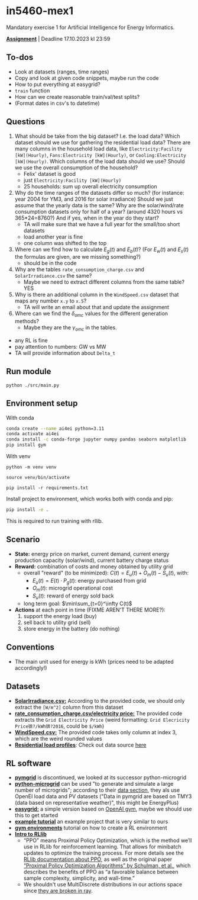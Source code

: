# in5460-mex1

Mandatory exercise 1 for Artificial Intelligence for Energy Informatics.

[**Assignment**](https://drive.google.com/file/d/1pIJbfPNUTzSqmtWR1NDfasgdQB9se5Tb/view) | Deadline 17.10.2023 kl 23:59

## To-dos

* Look at datasets (ranges, time ranges)
* Copy and look at given code snippets, maybe run the code
* How to put everything at easygrid?
* `train` function
* How can we create reasonable train/val/test splits?
* (Format dates in csv's to datetime)

## Questions

1. What should be take from the big dataset? I.e. the load data? Which dataset should we use for gathering the residential load data? There are many columns in the household load data, like `Electricity:Facility [kW](Hourly)`, `Fans:Electricity [kW](Hourly)`, or `Cooling:Electricity [kW](Hourly)`. Which columns of the load data should we use? Should we use the overall consumption of the household?
    * Felix' dataset is good
    * just `Electricity:Facility [kW](Hourly)`
    * 25 households: sum up overall electricity consumption
2. Why do the time ranges of the datasets differ so much? (for instance: year 2004 for YM3, and 2016 for solar irradiance) Should we just assume that the yearly data is the same? Why are the solar/wind/rate consumption datasets only for half of a year? (around 4320 hours vs 365*24=8760?) And if yes, when in the year do they start?
    * TA will make sure that we have a full year for the small/too short datasets
    * load another year is fine
    * one column was shifted to the top
3. Where can we find how to calculate $E_g(t)$ and $E_b(t)$? (For $E_w(t)$ and $E_s(t)$ the formulas are given, are we missing something?)
    * should be in the code
4. Why are the tables `rate_consumption_charge.csv` and `SolarIrradiance.csv` the same?
    * Maybe we need to extract different columns from the same table? YES
5. Why is there an additional column in the `WindSpeed.csv` dataset that maps any number `x.y` to `x.5`?
    * TA will write an email about that and update the assignment
6. Where can we find the $\delta_{omc}$ values for the different generation methods?
    * Maybe they are the $\gamma_{omc}$ in the tables. 

* any RL is fine
* pay attention to numbers: GW vs MW
* TA will provide information about `Delta_t`


## Run module
```shell
python ./src/main.py
```


## Environment setup

With conda
```bash
conda create --name ai4ei python=3.11
conda activate ai4ei
conda install -c conda-forge jupyter numpy pandas seaborn matplotlib
pip install gym
```

With venv
```shell
python -m venv venv
```

```shell
source venv/bin/activate
```

```shell
pip install -r requirements.txt
```

Install project to environment, which works both with conda and pip:

```bash
pip install -e .
```

This is required to run training with rllib.

## Scenario

* **State:** energy price on market, current demand, current energy production capacity (solar/wind), current battery charge status
* **Reward:** combination of costs and money obtained by utility grid
    * overall "reward" (to be minimized): $C(t)=E_u(t)+O_m(t)-S_u(t)$, with:
      * $E_u(t)=E(t)\cdot P_g(t)$: energy purchased from grid 
      * $O_m(t)$: microgrid operational cost 
      * $S_u(t)$: reward of energy sold back 
    * long term goal: $\min\sum_{t=0}^\infty C(t)$
* **Actions** at each point in time (FIXME AREN'T THERE MORE?): 
    1. support the energy load (buy)
    2. sell back to utility grid (sell)
    3. store energy in the battery (do nothing)


## Conventions
* The main unit used for energy is kWh (prices need to be adapted accordingly!)


## Datasets

* **[SolarIrradiance.csv:](https://drive.google.com/file/d/1SUjtybPtUzwSEDQoqXbMNijEeDi8QF8m/view)** According to the provided code, we should only extract the `[W/m^2]` column from this dataset
* **[rate_consumption_charge.csv/electricity price:](https://drive.google.com/file/d/1uxM9TC401TBwjcdxe3i7TAxSo9tPNWi1/view)** The provided code extracts the `Grid Electricity Price` (weird formatting: `Grid Elecricity Price锛?/kWh锛?2016`, could be `$/kWh`)
* **[WindSpeed.csv:](https://drive.google.com/file/d/1X87VRm88-Tp2cs9zjmOB0R6wTxJl8QBf/view)** The provided code takes only column at index 3, which are the weird rounded values
* **[Residential load profiles](https://data.openei.org/files/153/RESIDENTIAL_LOAD_DATA_E_PLUS_OUTPUT.zip)**: Check out data source [here](https://data.openei.org/submissions/153)


## RL software

* **[pymgrid](https://github.com/Total-RD/pymgrid)** is discontinued, we looked at its successor python-microgrid
* **[python-microgrid](https://github.com/ahalev/python-microgrid/tree/master)** can be used "to generate and simulate a large number of microgrids"; according to their [data section](https://github.com/ahalev/python-microgrid/tree/master#data), they als use OpenEI load data and PV datasets ("Data in pymgrid are based on TMY3 (data based on representative weather)", this might be EnergyPlus)
* **[easygrid:](https://github.com/YannBerthelot/easygrid/tree/main)** a simple version based on [OpenAI gym](https://github.com/openai/gym), maybe we should use this to get started
* **[example tutorial](https://github.com/Wenuka/RL_for_energy_tutorial)** an example project that is very similar to ours
* **[gym environments](https://www.gymlibrary.dev//content/environment_creation/#)** tutorial on how to create a RL environment
* **[Intro to RLlib](https://medium.com/distributed-computing-with-ray/intro-to-rllib-example-environments-3a113f532c70)**
    * “PPO” means Proximal Policy Optimization, which is the method we’ll use in RLlib for reinforcement learning. That allows for minibatch updates to optimize the training process. For more details see the [RLlib documentation about PPO](https://docs.ray.io/en/latest/rllib-algorithms.html?highlight=ppo#proximal-policy-optimization-ppo), as well as the original paper [“Proximal Policy Optimization Algorithms” by Schulman, et al.](https://arxiv.org/abs/1707.06347), which describes the benefits of PPO as “a favorable balance between sample complexity, simplicity, and wall-time.”
    * We shouldn't use MultiDiscrete distributions in our actions space since [they are broken in ray](https://github.com/ray-project/ray/issues/39421).